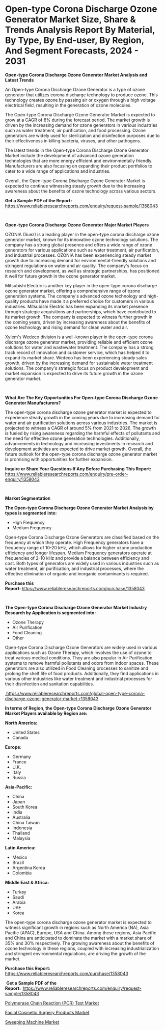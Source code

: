 <p><h1>Open-type Corona Discharge Ozone Generator Market Size, Share & Trends Analysis Report By Material, By Type, By End-user, By Region, And Segment Forecasts, 2024 - 2031</h1></p><p><strong>Open-type Corona Discharge Ozone Generator Market Analysis and Latest Trends</strong></p>
<p><p>An Open-type Corona Discharge Ozone Generator is a type of ozone generator that utilizes corona discharge technology to produce ozone. This technology creates ozone by passing air or oxygen through a high voltage electrical field, resulting in the generation of ozone molecules.</p><p>The Open-type Corona Discharge Ozone Generator Market is expected to grow at a CAGR of 8% during the forecast period. The market growth is driven by the increasing demand for ozone generators in various industries such as water treatment, air purification, and food processing. Ozone generators are widely used for sterilization and disinfection purposes due to their effectiveness in killing bacteria, viruses, and other pathogens.</p><p>The latest trends in the Open-type Corona Discharge Ozone Generator Market include the development of advanced ozone generation technologies that are more energy efficient and environmentally friendly. Manufacturers are also focusing on expanding their product portfolios to cater to a wide range of applications and industries.</p><p>Overall, the Open-type Corona Discharge Ozone Generator Market is expected to continue witnessing steady growth due to the increasing awareness about the benefits of ozone technology across various sectors.</p></p>
<p><strong>Get a Sample PDF of the Report:&nbsp;</strong> <a href="https://www.reliableresearchreports.com/enquiry/request-sample/1358043">https://www.reliableresearchreports.com/enquiry/request-sample/1358043</a></p>
<p>&nbsp;</p>
<p><strong>Open-type Corona Discharge Ozone Generator Major Market Players</strong></p>
<p><p>OZONIA (Suez) is a leading player in the open-type corona discharge ozone generator market, known for its innovative ozone technology solutions. The company has a strong global presence and offers a wide range of ozone generators for various applications such as water treatment, air purification, and industrial processes. OZONIA has been experiencing steady market growth due to increasing demand for environmental-friendly solutions and stringent regulations on water and air quality. The company's focus on research and development, as well as strategic partnerships, has positioned it well for future growth in the ozone generator market.</p><p>Mitsubishi Electric is another key player in the open-type corona discharge ozone generator market, offering a comprehensive range of ozone generation systems. The company's advanced ozone technology and high-quality products have made it a preferred choice for customers in various industries. Mitsubishi Electric has been expanding its market presence through strategic acquisitions and partnerships, which have contributed to its market growth. The company is expected to witness further growth in the coming years, driven by increasing awareness about the benefits of ozone technology and rising demand for clean water and air.</p><p>Xylem's Wedeco division is a well-known player in the open-type corona discharge ozone generator market, providing reliable and efficient ozone solutions for water and wastewater treatment. The company has a strong track record of innovation and customer service, which has helped it to expand its market share. Wedeco has been experiencing steady sales growth, driven by the increasing demand for sustainable water treatment solutions. The company's strategic focus on product development and market expansion is expected to drive its future growth in the ozone generator market.</p></p>
<p>&nbsp;</p>
<p><strong>What Are The Key Opportunities For Open-type Corona Discharge Ozone Generator Manufacturers?</strong></p>
<p><p>The open-type corona discharge ozone generator market is expected to experience steady growth in the coming years due to increasing demand for water and air purification solutions across various industries. The market is projected to witness a CAGR of around 5% from 2021 to 2026. The growth is fueled by rising awareness regarding the harmful effects of pollutants and the need for effective ozone generation technologies. Additionally, advancements in technology and increasing investments in research and development activities are expected to drive market growth. Overall, the future outlook for the open-type corona discharge ozone generator market is promising with opportunities for further expansion.</p></p>
<p><strong>Inquire or Share Your Questions If Any Before Purchasing This Report:</strong> <a href="https://www.reliableresearchreports.com/enquiry/pre-order-enquiry/1358043">https://www.reliableresearchreports.com/enquiry/pre-order-enquiry/1358043</a></p>
<p>&nbsp;</p>
<p><strong>Market Segmentation</strong></p>
<p><strong>The Open-type Corona Discharge Ozone Generator Market Analysis by types is segmented into:</strong></p>
<p><ul><li>High Frequency</li><li>Medium Frequency</li></ul></p>
<p><p>Open-type Corona Discharge Ozone Generators are classified based on the frequency at which they operate. High Frequency generators have a frequency range of 10-20 kHz, which allows for higher ozone production efficiency and longer lifespan. Medium Frequency generators operate at frequencies of 2-10 kHz and provide a balance between efficiency and cost. Both types of generators are widely used in various industries such as water treatment, air purification, and industrial processes, where the effective elimination of organic and inorganic contaminants is required.</p></p>
<p><strong>Purchase this Report:&nbsp;</strong><a href="https://www.reliableresearchreports.com/purchase/1358043">https://www.reliableresearchreports.com/purchase/1358043</a></p>
<p>&nbsp;</p>
<p><strong>The Open-type Corona Discharge Ozone Generator Market Industry Research by Application is segmented into:</strong></p>
<p><ul><li>Ozone Therapy</li><li>Air Purification</li><li>Food Cleaning</li><li>Other</li></ul></p>
<p><p>Open-type Corona Discharge Ozone Generators are widely used in various applications such as Ozone Therapy, which involves the use of ozone to treat various medical conditions. They are also popular in Air Purification systems to remove harmful pollutants and odors from indoor spaces. These generators are also utilized in Food Cleaning processes to sanitize and prolong the shelf life of food products. Additionally, they find applications in various other industries like water treatment and industrial processes for their disinfection and sanitation capabilities.</p></p>
<p><a href="https://www.reliableresearchreports.com/global-open-type-corona-discharge-ozone-generator-market-r1358043">&nbsp;https://www.reliableresearchreports.com/global-open-type-corona-discharge-ozone-generator-market-r1358043</a></p>
<p><strong>In terms of Region, the Open-type Corona Discharge Ozone Generator Market Players available by Region are:</strong></p>
<p>
    <p> <strong> North America: </strong>
        <ul>
            <li>United States</li>
            <li>Canada</li>
        </ul>
        </p> 
    <p> <strong> Europe: </strong>
        <ul>
            <li>Germany</li>
            <li>France</li>
            <li>U.K.</li>
            <li>Italy</li>
            <li>Russia</li>
        </ul>
        </p> 
    <p> <strong> Asia-Pacific: </strong>
        <ul>
            <li>China</li>
            <li>Japan</li>
            <li>South Korea</li>
            <li>India</li>
            <li>Australia</li>
            <li>China Taiwan</li>
            <li>Indonesia</li>
            <li>Thailand</li>
            <li>Malaysia</li>
        </ul>
        </p> 
    <p> <strong> Latin America: </strong>
        <ul>
            <li>Mexico</li>
            <li>Brazil</li>
            <li>Argentina Korea</li>
            <li>Colombia</li>
        </ul>
        </p> 
    <p> <strong> Middle East & Africa: </strong>
        <ul>
            <li>Turkey</li>
            <li>Saudi</li>
            <li>Arabia</li>
            <li>UAE</li>
            <li>Korea</li>
        </ul>
    </p>
    </p>
<p><p>The open-type corona discharge ozone generator market is expected to witness significant growth in regions such as North America (NA), Asia Pacific (APAC), Europe, USA and China. Among these regions, Asia Pacific and China are anticipated to dominate the market with a market share of 35% and 30% respectively. The growing awareness about the benefits of ozone technology in these regions, coupled with increasing industrialization and stringent environmental regulations, are driving the growth of the market.</p></p>
<p><strong>Purchase this Report: </strong><a href="https://www.reliableresearchreports.com/purchase/1358043">https://www.reliableresearchreports.com/purchase/1358043</a></p>
<p>&nbsp;<strong>Get a Sample PDF of the Report:&nbsp;&nbsp;</strong><a href="https://www.reliableresearchreports.com/enquiry/request-sample/1358043">https://www.reliableresearchreports.com/enquiry/request-sample/1358043</a></p>
<p><strong></strong></p>
<p><p><a href="https://www.linkedin.com/pulse/analyzing-polymerase-chain-reaction-pcr-test-market-dynamics-snfqe">Polymerase Chain Reaction (PCR) Test Market</a></p><p><a href="https://www.linkedin.com/pulse/facial-cosmetic-surgery-products-market-share-new-trends-mlrsc">Facial Cosmetic Surgery Products Market</a></p><p><a href="https://github.com/pennyaldbrittonh658/Market-Research-Report-List-1/blob/main/sweeping-machine-market.md">Sweeping Machine Market</a></p></p>